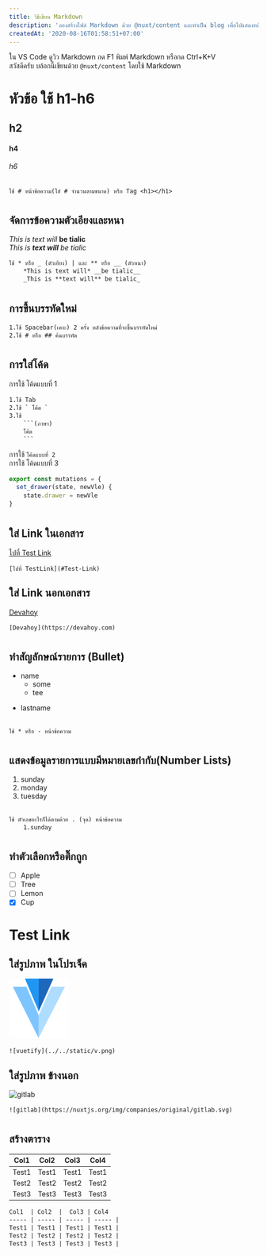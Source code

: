 ```yaml
---
title: วิธีเขียน Markdown
description: 'ลองสร้างไฟล์ Markdown ด้วย @nuxt/content และทำเป็น blog เพื่อไปแสดงหน้า blog'
createdAt: '2020-08-16T01:58:51+07:00'
---
```


ใน VS Code ดูวิว Markdown กด F1 พิมพ์ Markdown หรือกด Ctrl+K+V  
สวัสดีครับ
บล้อกนี้เขียนด้วย `@nuxt/content` โดยใช้ Markdown

# หัวข้อ ใช้ h1-h6
## h2
<h4>h4</h4>

###### h6 

    ใช้ # หน้าข้อความ(ใส่ # จำนวนตามขนาด) หรือ Tag <h1></h1>
#
## จัดการข้อความตัวเอียงและหนา
*This is text will* __be tialic__  
_This is **text will** be tialic_
    
    ใช้ * หรือ _ (ตัวเอียง) | และ ** หรือ __ (ตัวหนา)
        *This is text will* __be tialic__  
        _This is **text will** be tialic_
#
## การขึ้นบรรทัดใหม่
    1.ใช้ Spacebar(เคาะ) 2 ครั้ง หลังข้อความที่จะขึ้นบรรทัดใหม่
    2.ใช้ # หรือ ## ค้นบรรทัด
#
## การใส่โค้ด
การใช้ โค้ดแบบที่ 1  

    1.ใช้ Tab
    2.ใช้ ` โค้ด `
    3.ใช้ 
        ```(ภาษา) 
        โค้ด 
        ```
การใช้ `โค้ดแบบที่ 2`  
การใช้ โค้ดแบบที่ 3
```javascript
export const mutations = {
  set_drawer(state, newVle) {
    state.drawer = newVle
}
```
#
## ใส่ Link ในเอกสาร
[ไปที่ Test Link](#Test-Link)

    [ไปที่ TestLink](#Test-Link)
##
## ใส่ Link นอกเอกสาร     
[Devahoy](https://devahoy.com)

    [Devahoy](https://devahoy.com)
#
## ทำสัญลักษณ์รายการ (Bullet) 
* name
    - some
    * tee
- lastname
##

    ใช้ * หรือ - หน้าข้อความ  
#
## แสดงข้อมูลรายการแบบมีหมายเลขกำกับ(Number Lists)
1. sunday
1332. monday
2. tuesday  
##
    ใช้ ตัวเลขอะไรก็ได้ตามด้วย . (จุด) หน้าข้อความ 
        1.sunday
#
## ทำตัวเลือกหรือติ๊กถูก
- [ ] Apple
- [ ] Tree
- [ ] Lemon
- [x] Cup
#
# Test Link
## ใส่รูปภาพ ในโปรเจ็ค
![vuetify](../../static/v.png)

    ![vuetify](../../static/v.png)
## ใส่รูปภาพ ข้างนอก
![gitlab](https://nuxtjs.org/img/companies/original/gitlab.svg)

    ![gitlab](https://nuxtjs.org/img/companies/original/gitlab.svg)

#
## สร้างตาราง
Col1  | Col2  |  Col3 | Col4
----- | ----- | ----- | ----- |
Test1 | Test1 | Test1 | Test1 |
Test2 | Test2 | Test2 | Test2 |
Test3 | Test3 | Test3 | Test3 |

    Col1  | Col2  |  Col3 | Col4
    ----- | ----- | ----- | ----- |
    Test1 | Test1 | Test1 | Test1 |
    Test2 | Test2 | Test2 | Test2 |
    Test3 | Test3 | Test3 | Test3 |

